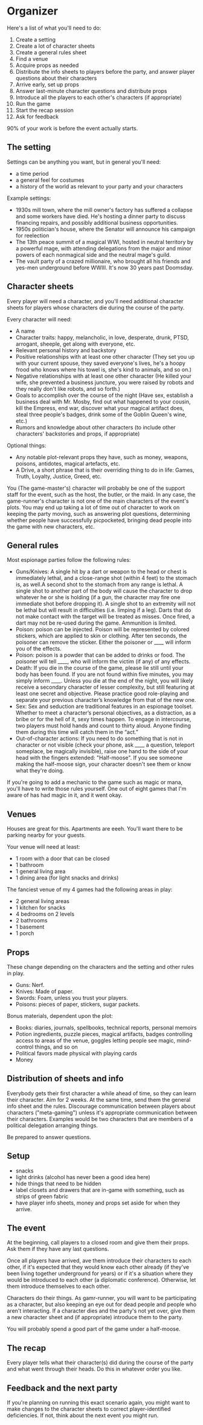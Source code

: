# Organizer

Here's a list of what you'll need to do:

1. Create a setting
2. Create a lot of character sheets
3. Create a general rules sheet
4. Find a venue
5. Acquire props as needed
6. Distribute the info sheets to players before the party, and answer player questions about their characters
7. Arrive early, set up props
8. Answer last-minute character questions and distribute props
9. Introduce all the players to each other's characters (if appropriate)
10. Run the game
11. Start the recap session
12. Ask for feedback

90% of your work is before the event actually starts.

## The setting

Settings can be anything you want, but in general you'll need:

- a time period
- a general feel for costumes
- a history of the world as relevant to your party and your characters

Example settings:

- 1930s mill town, where the mill owner's factory has suffered a collapse and some workers have died. He's hosting a dinner party to discuss financing repairs, and possibly additional business opportunities.
- 1950s politician's house, where the Senator will announce his campaign for reelection
- The 13th peace summit of a magical WWI, hosted in neutral territory by a powerful mage, with attending delegations from the major and minor powers of each nonmagical side and the neutral mage's guild.
- The vault party of a crazed millionaire, who brought all his friends and yes-men underground before WWIII. It's now 30 years past Doomsday.

## Character sheets

Every player will need a character, and you'll need additional character sheets for players whose characters die during the course of the party.

Every character will need:

- A name
- Character traits: happy, melancholic, in love, desperate, drunk, PTSD, arrogant, sheeple, get along with everyone, etc.
- Relevant personal history and backstory
- Positive relationships with at least one other character (They set you up with your current spouse, they saved everyone's lives, he's a hoopy frood who knows where his towel is, she's kind to animals, and so on.)
- Negative relationships with at least one other character (He killed your wife, she prevented a business juncture, you were raised by robots and they really don't like robots, and so forth.)
- Goals to accomplish over the course of the night (Have sex, establish a business deal with Mr. Mosby, find out what happened to your cousin, kill the Empress, end war, discover what your magical artifact does, steal three people's badges, drink some of the Goblin Queen's wine, etc.)
- Rumors and knowledge about other characters (to include other characters' backstories and props, if appropriate)

Optional things:

- Any notable plot-relevant props they have, such as money, weapons, poisons, antidotes, magical artefacts, etc.
- A Drive, a short phrase that is their overriding thing to do in life: Games, Truth, Loyalty, Justice, Greed, etc.

You (The game-master's) character will probably be one of the support staff for the event, such as the host, the butler, or the maid. In any case, the game-runner's character is not one of the main characters of the event's plots. You may end up taking a lot of time out of character to work on keeping the party moving, such as answering plot questions, determining whether people have successfully picpocketed, bringing dead people into the game with new characters, etc.

## General rules

Most espionage parties follow the following rules:

- Guns/Knives: A single hit by a dart or weapon to the head or chest is immediately lethal, and a close-range shot (within 4 feet) to the stomach is, as well.A second shot to the stomach from any range is lethal. A single shot to another part of the body will cause the character to drop whatever he or she is holding (if a gun, the character may fire one immediate shot before dropping it). A single shot to an extremity will not be lethal but will result in difficulties (i.e. limping if a leg). Darts that do not make contact with the target will be treated as misses. Once fired, a dart may not be re-used during the game. Ammunition is limited.
- Poison: poison can be injected. Poison will be represented by colored stickers, which are applied to skin or clothing.  After ten seconds, the poisoner can remove the sticker. Either the poisoner or ____ will inform you of the effects.
- Poison: poison is a powder that can be added to drinks or food. The poisoner will tell ____, who will inform the victim (if any) of any effects.
- Death: If you die in the course of the game, please lie still until your body has been found. If you are not found within five minutes, you may simply inform ____. Unless you die at the end of the night, you will likely receive a secondary character of lesser complexity, but still featuring at least one secret and objective. Please practice good role-playing and separate your previous character’s knowledge from that of the new one.
- Sex: Sex and seduction are traditional features in an espionage toolset. Whether to meet a character’s personal objectives, as a distraction, as a bribe or for the hell of it, sexy times happen. To engage in intercourse, two players must hold hands and count to thirty aloud. Anyone finding them during this time will catch them in the “act.”
- Out-of-character actions: If you need to do something that is not in character or not visible (check your phone, ask ____ a question, teleport someplace, be magically invisible), raise one hand to the side of your head with the fingers extended: "Half-moose". If you see someone making the half-moose sign, your character doesn't see them or know what they're doing.

If you're going to add a mechanic to the game such as magic or mana, you'll have to write those rules yourself. One out of eight games that I'm aware of has had magic in it, and it went okay.

## Venues

Houses are great for this. Apartments are eeeh. You'll want there to be parking nearby for your guests.

Your venue will need at least:

- 1 room with a door that can be closed
- 1 bathroom
- 1 general living area
- 1 dining area (for light snacks and drinks)

The fanciest venue of my 4 games had the following areas in play:

- 2 general living areas
- 1 kitchen for snacks
- 4 bedrooms on 2 levels
- 2 bathrooms
- 1 basement
- 1 porch

## Props

These change depending on the characters and the setting and other rules in play.

- Guns: Nerf.
- Knives: Made of paper.
- Swords: Foam, unless you trust your players.
- Poisons: pieces of paper, stickers, sugar packets.

Bonus materials, dependent upon the plot:

- Books: diaries, journals, spellbooks, technical reports, personal memoirs
- Potion ingredients, puzzle pieces, magical artifacts, badges controlling access to areas of the venue, goggles letting people see magic, mind-control things, and so on
- Political favors made physical with playing cards
- Money

## Distribution of sheets and info

Everybody gets their first character a while ahead of time, so they can learn their character. Aim for 2 weeks. At the same time, send them the general info sheet and the rules. Discourage communication between players about characters ("meta-gaming") unless it's appropriate communication between their characters. Examples would be two characters that are members of a political delegation arranging things.

Be prepared to answer questions.

## Setup

- snacks
- light drinks (alcohol has never been a good idea here)
- hide things that need to be hidden
- label closets and drawers that are in-game with something, such as strips of green fabric
- have player info sheets, money and props set aside for when they arrive.

## The event

At the beginning, call players to a closed room and give them their props. Ask them if they have any last questions.

Once all players have arrived, ave them introduce their characters to each other, if it's expected that they would know each other already (if they've been living together underground for years) or if it's a situation where they would be introduced to each other (a diplomatic conference). Otherwise, let them introduce themselves to each other.

Characters do their things. As gamr-runner, you will want to be participating as a character, but also keeping an eye out for dead people and people who aren't interacting. If a character dies and the party's not yet over, give them a new character sheet and (if appropriate) introduce them to the party.

You will probably spend a good part of the game under a half-moose. 

## The recap

Every player tells what their character(s) did during the course of the party and what went through their heads. Do this in whatever order you like.

## Feedback and the next party

If you're planning on running this exact scenario again, you might want to make changes to the character sheets to correct player-identified deficiencies. If not, think about the next event you might run.